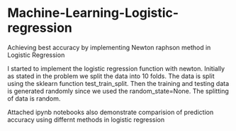 # Machine-Learning-Logistic-regression
Achieving best accuracy by implementing Newton raphson method in Logistic Regression

I started to implement the logistic regression function with newton. Initially as stated in the problem we split the data into 10 folds. 
The data is split using the sklearn function test_train_split.
Then the training and testing data is generated randomly since we used the random_state=None. The splitting of data is random.

Attached ipynb notebooks also demonstrate comparision of prediction accuracy using differnt methods in logistic regression
